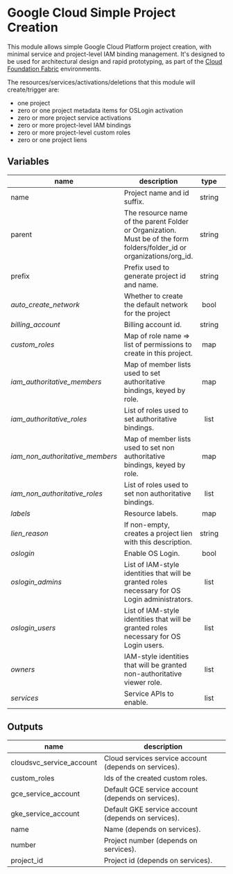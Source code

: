 # Google Cloud Simple Project Creation

This module allows simple Google Cloud Platform project creation, with minimal service and project-level IAM binding management. It's designed to be used for architectural design and rapid prototyping, as part of the [Cloud Foundation Fabric](https://github.com/terraform-google-modules/cloud-foundation-fabric) environments.

The resources/services/activations/deletions that this module will create/trigger are:

- one project
- zero or one project metadata items for OSLogin activation
- zero or more project service activations
- zero or more project-level IAM bindings
- zero or more project-level custom roles
- zero or one project liens

## Variables

| name | description | type | required |
|---|---|:---: |:---:|
| name | Project name and id suffix. | string | ✓
| parent | The resource name of the parent Folder or Organization. Must be of the form folders/folder_id or organizations/org_id. | string | ✓
| prefix | Prefix used to generate project id and name. | string | ✓
| *auto_create_network* | Whether to create the default network for the project | bool |
| *billing_account* | Billing account id. | string |
| *custom_roles* | Map of role name => list of permissions to create in this project. | map |
| *iam_authoritative_members* | Map of member lists used to set authoritative bindings, keyed by role. | map |
| *iam_authoritative_roles* | List of roles used to set authoritative bindings. | list |
| *iam_non_authoritative_members* | Map of member lists used to set non authoritative bindings, keyed by role. | map |
| *iam_non_authoritative_roles* | List of roles used to set non authoritative bindings. | list |
| *labels* | Resource labels. | map |
| *lien_reason* | If non-empty, creates a project lien with this description. | string |
| *oslogin* | Enable OS Login. | bool |
| *oslogin_admins* | List of IAM-style identities that will be granted roles necessary for OS Login administrators. | list |
| *oslogin_users* | List of IAM-style identities that will be granted roles necessary for OS Login users. | list |
| *owners* | IAM-style identities that will be granted non-authoritative viewer role. | list |
| *services* | Service APIs to enable. | list |

## Outputs

| name | description |
|---|---|
| cloudsvc_service_account | Cloud services service account (depends on services). |
| custom_roles | Ids of the created custom roles. |
| gce_service_account | Default GCE service account (depends on services). |
| gke_service_account | Default GKE service account (depends on services). |
| name | Name (depends on services). |
| number | Project number (depends on services). |
| project_id | Project id (depends on services). |

